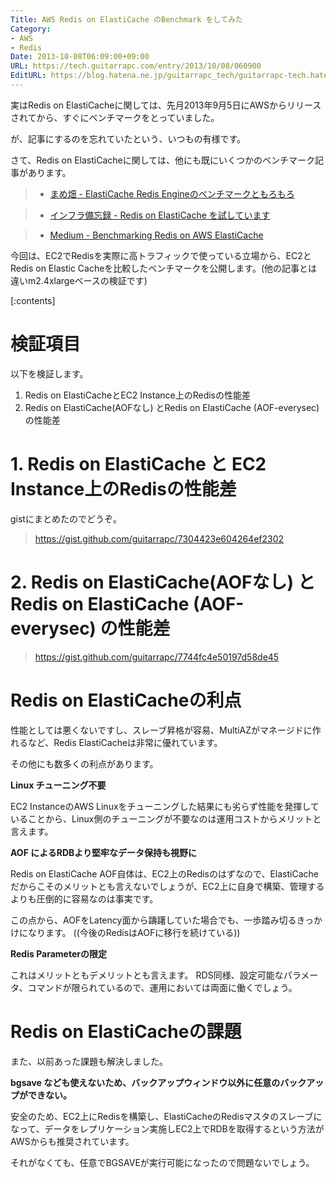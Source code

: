 ```yaml
---
Title: AWS Redis on ElastiCache のBenchmark をしてみた
Category:
- AWS
- Redis
Date: 2013-10-08T06:09:00+09:00
URL: https://tech.guitarrapc.com/entry/2013/10/08/060900
EditURL: https://blog.hatena.ne.jp/guitarrapc_tech/guitarrapc-tech.hatenablog.com/atom/entry/11696248318758555207
---
```


実はRedis on ElastiCacheに関しては、先月2013年9月5日にAWSからリリースされてから、すぐにベンチマークをとっていました。

が、記事にするのを忘れていたという、いつもの有様です。

さて、Redis on ElastiCacheに関しては、他にも既にいくつかのベンチマーク記事があります。

> - [まめ畑 - ElastiCache Redis Engineのベンチマークともろもろ](http://d.conma.me/entry/2013/09/05/143016)

> - [インフラ備忘録 - Redis on ElastiCache を試しています](http://infra-remarks.blogspot.jp/2013/09/redis-on-elasticache.html)

> - [Medium - Benchmarking Redis on AWS ElastiCache](http://blog.meldium.com/home/2013/9/13/benchmarking-redis-on-aws-elasticache)

今回は、EC2でRedisを実際に高トラフィックで使っている立場から、EC2とRedis on Elastic Cacheを比較したベンチマークを公開します。(他の記事とは違いm2.4xlargeベースの検証です)


[:contents]


# 検証項目

以下を検証します。

1. Redis on ElastiCacheとEC2 Instance上のRedisの性能差
2. Redis on ElastiCache(AOFなし)  とRedis on ElastiCache (AOF-everysec) の性能差


# 1. Redis on ElastiCache と EC2 Instance上のRedisの性能差


gistにまとめたのでどうぞ。

> https://gist.github.com/guitarrapc/7304423e604264ef2302


# 2. Redis on ElastiCache(AOFなし)  と Redis on ElastiCache (AOF-everysec) の性能差


> https://gist.github.com/guitarrapc/7744fc4e50197d58de45


# Redis on ElastiCacheの利点

性能としては悪くないですし、スレーブ昇格が容易、MultiAZがマネージドに作れるなど、Redis ElastiCacheは非常に優れています。

その他にも数多くの利点があります。

**Linux チューニング不要**

EC2 InstanceのAWS Linuxをチューニングした結果にも劣らず性能を発揮していることから、Linux側のチューニングが不要なのは運用コストからメリットと言えます。

**AOF によるRDBより堅牢なデータ保持も視野に**

Redis on ElastiCache AOF自体は、EC2上のRedisのはずなので、ElastiCacheだからこそのメリットとも言えないでしょうが、EC2上に自身で構築、管理するよりも圧倒的に容易なのは事実です。

この点から、AOFをLatency面から躊躇していた場合でも、一歩踏み切るきっかけになります。 ((今後のRedisはAOFに移行を続けている))

**Redis Parameterの限定**

これはメリットともデメリットとも言えます。
RDS同様、設定可能なパラメータ、コマンドが限られているので、運用においては両面に働くでしょう。


# Redis on ElastiCacheの課題

また、以前あった課題も解決しました。

**bgsave なども使えないため、バックアップウィンドウ以外に任意のバックアップができない。**

安全のため、EC2上にRedisを構築し、ElastiCacheのRedisマスタのスレーブになって、データをレプリケーション実施しEC2上でRDBを取得するという方法がAWSからも推奨されています。

それがなくても、任意でBGSAVEが実行可能になったので問題ないでしょう。
